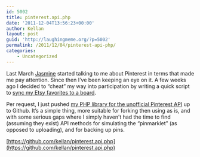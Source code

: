 ```yaml
---
id: 5002
title: pinterest.api.php
date: '2011-12-04T13:56:23+00:00'
author: Kellan
layout: post
guid: 'http://laughingmeme.org/?p=5002'
permalink: /2011/12/04/pinterest-api-php/
categories:
    - Uncategorized
---
```


Last March [Jasmine](http://twitter.com/curlyjazz) started talking to me about Pinterest in terms that made me pay attention. Since then I’ve been keeping an eye on it. A few weeks ago I decided to “cheat” my way into participation by writing a quick script to [sync my Etsy favorites to a board](http://pinterest.com/kellan/etsy-favorites/).

Per request, I just pushed [my PHP library for the unofficial Pinterest API](https://github.com/kellan/pinterest.api.php) up to Github. It’s a simple thing, more suitable for forking then using as is, and with some serious gaps where I simply haven’t had the time to find (assuming they exist) API methods for simulating the “pinmarklet” (as opposed to uploading), and for backing up pins.

[https://github.com/kellan/pinterest.api.php](https://github.com/kellan/pinterest.api.php)